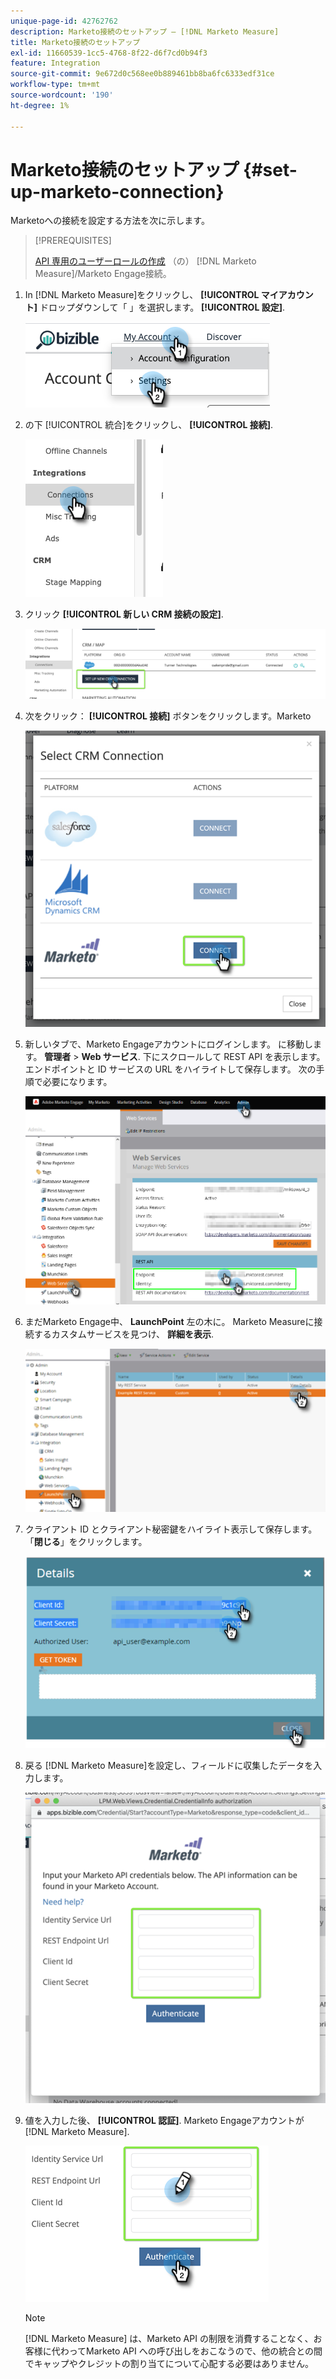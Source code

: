 ```yaml
---
unique-page-id: 42762762
description: Marketo接続のセットアップ — [!DNL Marketo Measure]
title: Marketo接続のセットアップ
exl-id: 11660539-1cc5-4768-8f22-d6f7cd0b94f3
feature: Integration
source-git-commit: 9e672d0c568ee0b889461bb8ba6fc6333edf31ce
workflow-type: tm+mt
source-wordcount: '190'
ht-degree: 1%

---
```


# Marketo接続のセットアップ {#set-up-marketo-connection}

Marketoへの接続を設定する方法を次に示します。

>[!PREREQUISITES]
>
>[API 専用のユーザーロールの作成](https://experienceleague.adobe.com/docs/marketo/using/product-docs/administration/users-and-roles/create-an-api-only-user.html) （の） [!DNL Marketo Measure]/Marketo Engage接続。

1. In [!DNL Marketo Measure]をクリックし、 **[!UICONTROL マイアカウント]** ドロップダウンして「 」を選択します。 **[!UICONTROL 設定]**.

   ![](assets/set-up-marketo-connection-1.png)

1. の下 [!UICONTROL 統合]をクリックし、 **[!UICONTROL 接続]**.

   ![](assets/set-up-marketo-connection-2.png)

1. クリック **[!UICONTROL 新しい CRM 接続の設定]**.

   ![](assets/set-up-marketo-connection-3.png)

1. 次をクリック： **[!UICONTROL 接続]** ボタンをクリックします。Marketo

   ![](assets/set-up-marketo-connection-4.png)

1. 新しいタブで、Marketo Engageアカウントにログインします。 に移動します。 **管理者** > **Web サービス**. 下にスクロールして REST API を表示します。 エンドポイントと ID サービスの URL をハイライトして保存します。 次の手順で必要になります。

   ![](assets/set-up-marketo-connection-5.png)

1. まだMarketo Engage中、 **LaunchPoint** 左の木に。 Marketo Measureに接続するカスタムサービスを見つけ、 **詳細を表示**.

   ![](assets/set-up-marketo-connection-6.png)

1. クライアント ID とクライアント秘密鍵をハイライト表示して保存します。 「**閉じる**」をクリックします。

   ![](assets/set-up-marketo-connection-7.png)

1. 戻る [!DNL Marketo Measure]を設定し、フィールドに収集したデータを入力します。

   ![](assets/set-up-marketo-connection-8.png)

1. 値を入力した後、 **[!UICONTROL 認証]**. Marketo Engageアカウントが [!DNL Marketo Measure].

   ![](assets/set-up-marketo-connection-9.png)

   >[!NOTE]
   >
   >[!DNL Marketo Measure] は、Marketo API の制限を消費することなく、お客様に代わってMarketo API への呼び出しをおこなうので、他の統合との間でキャップやクレジットの割り当てについて心配する必要はありません。
